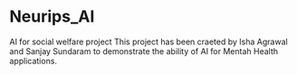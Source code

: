 # Neurips_AI
AI for social welfare project
This project has been craeted by Isha Agrawal and Sanjay Sundaram to demonstrate the ability of AI for Mentah Health applications.
